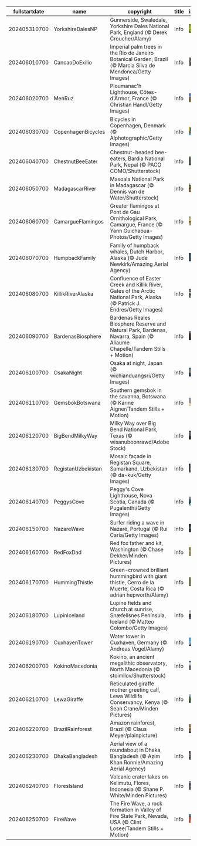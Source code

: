 |fullstartdate|name|copyright|title|image|
|--|--|--|--|--|
202405310700|YorkshireDalesNP|Gunnerside, Swaledale, Yorkshire Dales National Park, England (© Derek Croucher/Alamy)|Info|![](/en-AU/2024/06/202405310700YorkshireDalesNP.jpg)|
202406010700|CancaoDoExilio|Imperial palm trees in the Rio de Janeiro Botanical Garden, Brazil (© Marcia Silva de Mendonca/Getty Images)|Info|![](/en-AU/2024/06/202406010700CancaoDoExilio.jpg)|
202406020700|MenRuz|Ploumanac'h Lighthouse, Côtes-d'Armor, France (© Christian Handl/Getty Images)|Info|![](/en-AU/2024/06/202406020700MenRuz.jpg)|
202406030700|CopenhagenBicycles|Bicycles in Copenhagen, Denmark (© Alphotographic/Getty Images)|Info|![](/en-AU/2024/06/202406030700CopenhagenBicycles.jpg)|
202406040700|ChestnutBeeEater|Chestnut-headed bee-eaters, Bardia National Park, Nepal (© PACO COMO/Shutterstock)|Info|![](/en-AU/2024/06/202406040700ChestnutBeeEater.jpg)|
202406050700|MadagascarRiver|Masoala National Park in Madagascar (© Dennis van de Water/Shutterstock)|Info|![](/en-AU/2024/06/202406050700MadagascarRiver.jpg)|
202406060700|CamargueFlamingos|Greater flamingos at Pont de Gau Ornithological Park, Camargue, France (© Yann Guichaoua-Photos/Getty Images)|Info|![](/en-AU/2024/06/202406060700CamargueFlamingos.jpg)|
202406070700|HumpbackFamily|Family of humpback whales, Dutch Harbor, Alaska (© Jude Newkirk/Amazing Aerial Agency)|Info|![](/en-AU/2024/06/202406070700HumpbackFamily.jpg)|
202406080700|KillikRiverAlaska|Confluence of Easter Creek and Killik River, Gates of the Arctic National Park, Alaska (© Patrick J. Endres/Getty Images)|Info|![](/en-AU/2024/06/202406080700KillikRiverAlaska.jpg)|
202406090700|BardenasBiosphere|Bardenas Reales Biosphere Reserve and Natural Park, Bardenas, Navarra, Spain (© Aliaume Chapelle/Tandem Stills + Motion)|Info|![](/en-AU/2024/06/202406090700BardenasBiosphere.jpg)|
202406100700|OsakaNight|Osaka at night, Japan (© wichianduangsri/Getty Images)|Info|![](/en-AU/2024/06/202406100700OsakaNight.jpg)|
202406110700|GemsbokBotswana|Southern gemsbok in the savanna, Botswana (© Karine Aigner/Tandem Stills + Motion)|Info|![](/en-AU/2024/06/202406110700GemsbokBotswana.jpg)|
202406120700|BigBendMilkyWay|Milky Way over Big Bend National Park, Texas (© wisanuboonrawd/Adobe Stock)|Info|![](/en-AU/2024/06/202406120700BigBendMilkyWay.jpg)|
202406130700|RegistanUzbekistan|Mosaic façade in Registan Square, Samarkand, Uzbekistan (© da-kuk/Getty Images)|Info|![](/en-AU/2024/06/202406130700RegistanUzbekistan.jpg)|
202406140700|PeggysCove|Peggy's Cove Lighthouse, Nova Scotia, Canada (© Pugalenthi/Getty Images)|Info|![](/en-AU/2024/06/202406140700PeggysCove.jpg)|
202406150700|NazareWave|Surfer riding a wave in Nazaré, Portugal (© Rui Caria/Getty Images)|Info|![](/en-AU/2024/06/202406150700NazareWave.jpg)|
202406160700|RedFoxDad|Red fox father and kit, Washington (© Chase Dekker/Minden Pictures)|Info|![](/en-AU/2024/06/202406160700RedFoxDad.jpg)|
202406170700|HummingThistle|Green-crowned brilliant hummingbird with giant thistle, Cerro de la Muerte, Costa Rica (© adrian hepworth/Alamy)|Info|![](/en-AU/2024/06/202406170700HummingThistle.jpg)|
202406180700|LupinIceland|Lupine fields and church at sunrise, Snæfellsnes Peninsula, Iceland (© Matteo Colombo/Getty Images)|Info|![](/en-AU/2024/06/202406180700LupinIceland.jpg)|
202406190700|CuxhavenTower|Water tower in Cuxhaven, Germany (© Andreas Vogel/Alamy)|Info|![](/en-AU/2024/06/202406190700CuxhavenTower.jpg)|
202406200700|KokinoMacedonia|Kokino, an ancient megalithic observatory, North Macedonia (© stoimilov/Shutterstock)|Info|![](/en-AU/2024/06/202406200700KokinoMacedonia.jpg)|
202406210700|LewaGiraffe|Reticulated giraffe mother greeting calf, Lewa Wildlife Conservancy, Kenya (© Sean Crane/Minden Pictures)|Info|![](/en-AU/2024/06/202406210700LewaGiraffe.jpg)|
202406220700|BrazilRainforest|Amazon rainforest, Brazil (© Claus Meyer/plainpicture)|Info|![](/en-AU/2024/06/202406220700BrazilRainforest.jpg)|
202406230700|DhakaBangladesh|Aerial view of a roundabout in Dhaka, Bangladesh (© Azim Khan Ronnie/Amazing Aerial Agency)|Info|![](/en-AU/2024/06/202406230700DhakaBangladesh.jpg)|
202406240700|FloresIsland|Volcanic crater lakes on Kelimutu, Flores, Indonesia (© Shane P. White/Minden Pictures)|Info|![](/en-AU/2024/06/202406240700FloresIsland.jpg)|
202406250700|FireWave|The Fire Wave, a rock formation in Valley of Fire State Park, Nevada, USA (© Clint Losee/Tandem Stills + Motion)|Info|![](/en-AU/2024/06/202406250700FireWave.jpg)|
